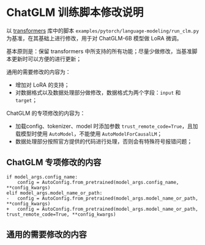 # ChatGLM 训练脚本修改说明

以 [transformers](https://github.com/huggingface/transformers) 库中的脚本 `examples/pytorch/language-modeling/run_clm.py` 为基准，在其基础上进行修改，用于对 ChatGLM-6B 模型做 LoRA 微调。

基本原则是：保留 transformers 中所支持的所有功能；尽量少做修改，当基准脚本更新时可以方便的进行更新；

通用的需要修改的内容为：

* 增加对 LoRA 的支持；
* 对数据格式以及数据处理部分做修改，数据格式为两个字段：`input` 和 `target`；

ChatGLM 的专项修改的内容为：

* 加载config、tokenizer、model 时添加参数 `trust_remote_code=True`，且加载模型时使用 `AutoModel`，不能使用 `AutoModelForCausalLM`；
* 数据处理部分按照官方提供的代码进行处理，否则会有特殊符号报错问题；

## ChatGLM 专项修改的内容

```
if model_args.config_name:
    config = AutoConfig.from_pretrained(model_args.config_name, **config_kwargs)
elif model_args.model_name_or_path:
-   config = AutoConfig.from_pretrained(model_args.model_name_or_path, **config_kwargs)
+   config = AutoConfig.from_pretrained(model_args.model_name_or_path, trust_remote_code=True, **config_kwargs)
```

## 通用的需要修改的内容


